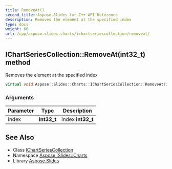 ```yaml
---
title: RemoveAt()
second_title: Aspose.Slides for C++ API Reference
description: Removes the element at the specified index
type: docs
weight: 66
url: /cpp/aspose.slides.charts/ichartseriescollection/removeat/
---
```

## IChartSeriesCollection::RemoveAt(int32_t) method


Removes the element at the specified index

```cpp
virtual void Aspose::Slides::Charts::IChartSeriesCollection::RemoveAt(int32_t index)=0
```


### Arguments

| Parameter | Type | Description |
| --- | --- | --- |
| index | **int32_t** | Index **int32_t** |

## See Also

* Class [IChartSeriesCollection](./)
* Namespace [Aspose::Slides::Charts](../)
* Library [Aspose.Slides](../../)